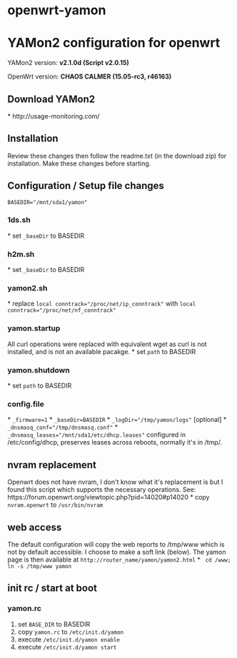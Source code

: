 # openwrt-yamon
<h1>YAMon2 configuration for openwrt</h1>

YAMon2 version: <b>v2.1.0d (Script v2.0.15)</b>

OpenWrt version: <b>CHAOS CALMER (15.05-rc3, r46163)</b>

<h2>Download YAMon2</h2>
* http://usage-monitoring.com/

<h2>Installation</h2>
Review these changes then follow the readme.txt (in the download zip) for installation. Make these changes before starting.

<h2>Configuration / Setup file changes</h2>
<code>BASEDIR="/mnt/sda1/yamon"</code>

<h3>1ds.sh</h3>
* set <code>_baseDir</code> to BASEDIR

<h3>h2m.sh</h3>
* set <code>_baseDir</code> to BASEDIR

<h3>yamon2.sh</h3>
* replace <code>local conntrack="/proc/net/ip_conntrack"</code> with <code>local conntrack="/proc/net/nf_conntrack"</code>

<h3>yamon.startup</h3>
All curl operations were replaced with equivalent wget as curl is not installed, and is not an available pacakge.
* set <code>path</code> to BASEDIR

<h3>yamon.shutdown</h3>
* set <code>path</code> to BASEDIR

<h3>config.file</h3>
* <code>_firmware=1</code>
* <code>_baseDir=BASEDIR</code>
* <code>_logDir="/tmp/yamon/logs"</code> [optional]
* <code>_dnsmasq_conf="/tmp/dnsmasq.conf"</code>
* <code>_dnsmasq_leases="/mnt/sda1/etc/dhcp.leases"</code> configured in /etc/config/dhcp, preserves leases across reboots, normally it's in /tmp/.

<h2>nvram replacement</h2>
Openwrt does not have nvram, I don't know what it's replacement is but I found this script which supports the necessary operations.  See: https://forum.openwrt.org/viewtopic.php?pid=14020#p14020
* copy <code>nvram.openwrt</code> to <code>/usr/bin/nvram</code>

<h2>web access</h2>
The default configuration will copy the web reports to /tmp/www which is not by default accessible.  I choose to make a soft link (below). The yamon page is then available at <code>http://router_name/yamon/yamon2.html</code>
* <code> cd /www; ln -s /tmp/www yamon</code>

<h2>init rc / start at boot</h2>
<h3>yamon.rc</h3>
<ol>
<li> set <code>BASE_DIR</code> to BASEDIR</li>
<li> copy <code>yamon.rc</code> to <code>/etc/init.d/yamon</code> </li>
<li> execute <code>/etc/init.d/yamon enable</code> </li>
<li> execute <code>/etc/init.d/yamon start</code> </li>
</ol>

